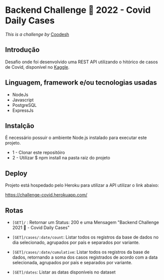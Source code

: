 # Backend Challenge 🏅 2022 - Covid Daily Cases 

*This is a challenge by* [Coodesh](https://https://coodesh.com/)


## Introdução

Desafio onde foi desenvolvido uma REST API utilizando o hitórico de casos de Covid, disponível no [Kaggle](https://www.kaggle.com/datasets/yamqwe/omicron-covid19-variant-daily-cases).

## Linguagem, framework e/ou tecnologias usadas

- NodeJs
- Javascript
- PostgreSQL
- ExpressJs

## Instalção

É necessário possuir o ambiente Node.js instalado para executar este projeto. 

- 1 - Clonar este repositóiro
- 2 - Utilizar $ npm install na pasta raiz do projeto

## Deploy

Projeto está hospedado pelo Heroku para utilizar a API utilizar o link abaixo:

https://challenge-covid.herokuapp.com/

## Rotas

- ```[GET]/``` : Retornar um Status: 200 e uma Mensagem "Backend Challenge 2021 🏅 - Covid Daily Cases"

- ``[GET]/cases/:date/count``: Listar todos os registros da base de dados no dia selecionado, agrupados por país e separados por variante.

- ``[GET]/cases/:date/cumulative``: Listar todos os registros da base de dados, retornando a soma dos casos registrados de acordo com a data selecionada, agrupados por país e separados por variante.

- ``[GET]/dates``: Listar as datas disponíveis no dataset